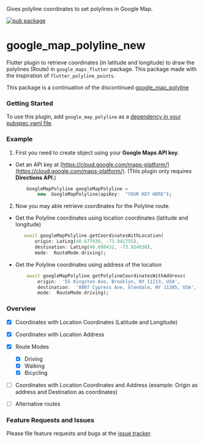 
Gives polyline coordinates to set polylines in Google Map.

[![pub package](https://img.shields.io/pub/v/google_map_polyline.svg)](https://pub.dartlang.org/packages/google_map_polyline)

# google_map_polyline_new
Flutter plugin to retrieve coordinates (in latitude and longitude) to draw the polylines (Route) in `google_maps_flutter` package.
This package made with the inspiration of `flutter_polyline_points`.

This package is a continuation of the discontinued [google_map_polyline](https://pub.dev/packages/google_map_polyline)

### Getting Started

To use this plugin, add `google_map_polyline` as a [dependency in your pubspec.yaml file](https://flutter.io/platform-plugins/).

### Example

1. First you need to create object using your **Google Maps API key**.
- Get an API key at [https://cloud.google.com/maps-platform/](https://cloud.google.com/maps-platform/).
	 (This plugin only requires **Directions API**.)

	```dart
		GoogleMapPolyline googleMapPolyline = 
			new  GoogleMapPolyline(apiKey:  "YOUR KEY HERE");
	```
		
2. Now you may able retrieve coordinates for the Polyline route.

- Get the Polyline coordinates using location coordinates (latitude and longitude)
	 ```dart
     	await googleMapPolyline.getCoordinatesWithLocation(
     		origin: LatLng(40.677939, -73.941755),
     		destination: LatLng(40.698432, -73.924038),
     		mode:  RouteMode.driving);	
	```


- Get the Polyline coordinates using address of the location
	```dart
		await googleMapPolyline.getPolylineCoordinatesWithAddress(
			origin:  '55 Kingston Ave, Brooklyn, NY 11213, USA',
			destination:  '8007 Cypress Ave, Glendale, NY 11385, USA',
			mode:  RouteMode.driving);
	```

### Overview
- [x] Coordinates with Location Coordinates (Latitude and Longitude)
- [x] Coordinates with Location Address
- [x] Route Modes
  	- [x] Driving
  	- [x] Walking
  	- [x] Bicycling
- [ ] Coordinates with Location Coordinates and Address (example: Origin as address and Destination as coordinates)
- [ ] Alternative routes


### Feature Requests and Issues
Please file feature requests and bugs at the  [issue tracker](https://github.com/Shark01/google_map_polyline/issues/new).
